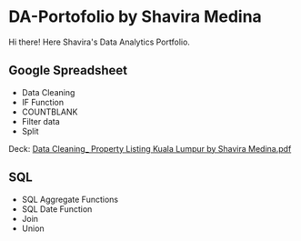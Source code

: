 # DA-Portofolio by Shavira Medina
Hi there! Here Shavira's Data Analytics Portfolio.

## Google Spreadsheet
- Data Cleaning
- IF Function
- COUNTBLANK 
- Filter data 
- Split 

Deck:
[Data Cleaning_ Property Listing Kuala Lumpur by Shavira Medina.pdf](https://github.com/shaviram99/DA-Portofolio/files/10244167/Data.Cleaning_.Property.Listing.Kuala.Lumpur.by.Shavira.Medina.pdf)

## SQL
- SQL Aggregate Functions
- SQL Date Function 
- Join
- Union


